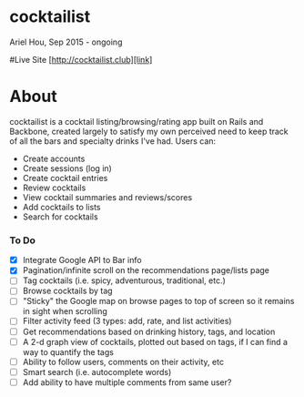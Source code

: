 # cocktailist
Ariel Hou, Sep 2015 - ongoing

#Live Site
[http://cocktailist.club][link]

[link]: http://cocktailist.club

# About
cocktailist is a cocktail listing/browsing/rating app built on Rails and Backbone,
created largely to satisfy my own perceived need to keep track of all the bars
and specialty drinks I've had. Users can:

- Create accounts
- Create sessions (log in)
- Create cocktail entries
- Review cocktails
- View cocktail summaries and reviews/scores
- Add cocktails to lists
- Search for cocktails

### To Do
- [x] Integrate Google API to Bar info
- [x] Pagination/infinite scroll on the recommendations page/lists page
- [ ] Tag cocktails (i.e. spicy, adventurous, traditional, etc.)
- [ ] Browse cocktails by tag
- [ ] "Sticky" the Google map on browse pages to top of screen so it remains in sight when scrolling
- [ ] Filter activity feed (3 types: add, rate, and list activities)
- [ ] Get recommendations based on drinking history, tags, and location
- [ ] A 2-d graph view of cocktails, plotted out based on tags, if I can find a way to quantify the tags
- [ ] Ability to follow users, comments on their activity, etc
- [ ] Smart search (i.e. autocomplete words)
- [ ] Add ability to have multiple comments from same user?
